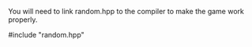 You will need to link random.hpp to the compiler to make the game work properly.

#include "random.hpp"
